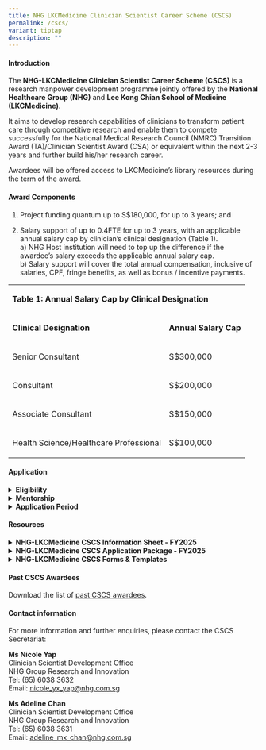 ```yaml
---
title: NHG LKCMedicine Clinician Scientist Career Scheme (CSCS)
permalink: /cscs/
variant: tiptap
description: ""
---
```

<h4><strong>Introduction</strong></h4>
<p>The <strong>NHG-LKCMedicine Clinician Scientist Career Scheme (CSCS)</strong> is
a research manpower development programme jointly offered by the <strong>National Healthcare Group (NHG)</strong> and <strong>Lee Kong Chian School of Medicine (LKCMedicine)</strong>.</p>
<p>It aims to develop research capabilities of clinicians to transform patient
care through competitive research and enable them to compete successfully
for the<strong> </strong>National Medical Research Council (NMRC) Transition
Award (TA)/Clinician Scientist Award (CSA) or equivalent within the next
2-3 years and further build his/her research career.</p>
<p>Awardees will be offered access to LKCMedicine’s library resources during
the term of the award.</p>
<p></p>
<h4><strong>Award Components</strong></h4>
<ol data-tight="true" class="tight">
<li>
<p>Project funding quantum up to S$180,000, for up to 3 years; and</p>
</li>
<li>
<p>Salary support of up to 0.4FTE for up to 3 years, with an applicable annual
salary cap by clinician’s clinical designation (Table 1).
<br>a) NHG Host institution will need to top up the difference if the awardee’s
salary exceeds the applicable annual salary cap.
<br>b) Salary support will cover the total annual compensation, inclusive
of salaries, CPF, fringe benefits, as well as bonus / incentive payments.</p>
</li>
</ol>
<p></p>
<table style="minWidth: 50px">
<colgroup>
<col>
<col>
</colgroup>
<tbody>
<tr>
<td rowspan="1" colspan="2">
<p><strong>Table 1: Annual Salary Cap by Clinical Designation</strong>
</p>
</td>
</tr>
<tr>
<td rowspan="1" colspan="1">
<p><strong>Clinical Designation</strong>
</p>
</td>
<td rowspan="1" colspan="1">
<p><strong>Annual Salary Cap</strong>
</p>
</td>
</tr>
<tr>
<td rowspan="1" colspan="1">
<p>Senior Consultant</p>
</td>
<td rowspan="1" colspan="1">
<p>S$300,000</p>
</td>
</tr>
<tr>
<td rowspan="1" colspan="1">
<p>Consultant</p>
</td>
<td rowspan="1" colspan="1">
<p>S$200,000</p>
</td>
</tr>
<tr>
<td rowspan="1" colspan="1">
<p>Associate Consultant</p>
</td>
<td rowspan="1" colspan="1">
<p>S$150,000</p>
</td>
</tr>
<tr>
<td rowspan="1" colspan="1">
<p>Health Science/Healthcare Professional</p>
</td>
<td rowspan="1" colspan="1">
<p>S$100,000</p>
</td>
</tr>
</tbody>
</table>
<p></p>
<h4><strong>Application</strong></h4>
<div data-type="detailGroup" class="isomer-accordion-group isomer-accordion isomer-accordion-white">
<details class="isomer-details">
<summary><strong>Eligibility</strong>
</summary>
<div data-type="detailsContent" class="isomer-details-content">
<p></p>
<ol data-tight="true" class="tight">
<li>
<p>Applicants should be:
<br>a)<strong> Doctors </strong>(i.e. clinically qualified with MBBS/MD/BDS)
with primary appointments of at least Associate Consultant at NHG institutions.
<br>OR
<br>b)<strong> Health Science/Healthcare Professionals</strong> with non-medical
degrees, such as nurses, pharmacists and other allied health professions
(as listed on <a href="https://www.moh.gov.sg/hpp/allied-health-professionals/career-practices/CareerNPracticesDetails/allied-health-professions" rel="noopener nofollow" target="_blank">MOH's website</a>)
in clinical practice, with primary appointments at NHG institutions and
have at least 7 years of clinical or research experience. Clinical post-graduate
qualification would be an advantage.</p>
<p></p>
</li>
<li>
<p>All applicants should also fulfil the following criteria:
<br>a) Has a research PhD
<br>b) Has a good publication track record in peer-reviewed journals
<br>c) The CSCS research project should be relevant to the research themes
of NHG and LKCMedicine (eligible applicants who do not meet this criteria
may contact the CSCS Secretariat for further discussion on suitability
of the scheme)</p>
<p></p>
<p></p>
</li>
<li>
<p>On an exceptional basis, an applicant without a PhD could be considered
if he/she is committed to enroll into the LKCMedicine PhD programme during
the CSCS award period.</p>
<p></p>
</li>
<li>
<p>As awardees are expected to apply to NMRC TA/CSA or equivalent by the
end of their CSCS award period, applicants should take note of the latest
eligibility criteria for the respective national talent development scheme
and ensure that he/she is able to meet them.</p>
<p></p>
</li>
<li>
<p>Interested clinicians are strongly encouraged to contact the CSCS Secretariat
for discussion on suitability of the Programme prior to applying.</p>
<p></p>
</li>
<li>
<p>Applicants are required to seek endorsements for their applications from
their Reporting Officer (RO), Head of Department (HOD), Director/Chief/Head
of Family Group (applicable for nurses, pharmacists and other allied health
professions listed on MOH’s website only) and Director of Research (DOR).</p>
<p></p>
</li>
<li>
<p>The applicant’s Department should be able to make provisions for the applicant’s
research commitments during the CSCS award period (if awarded) and continue
to facilitate his/her career pathway as a clinician-scientist beyond the
CSCS award.</p>
<p></p>
</li>
</ol>
</div>
</details>
</div>
<div data-type="detailGroup" class="isomer-accordion-group isomer-accordion isomer-accordion-white">
<details class="isomer-details">
<summary><strong>Mentorship</strong>
</summary>
<div data-type="detailsContent" class="isomer-details-content">
<p>
<br>Each applicant is required to nominate a mentor from NHG and a mentor
from LKCMedicine (subject to approval by the review committee) to guide
them in their research career and project.</p>
<p></p>
<p>The mentor should be an established clinician scientist or clinical scientist
who:
<br>a) Is involved in research with significant impact on clinical care;
<br>b) Has had experience as Principal investigator (PI) in a relevant area
of research;
<br>c) Has strong foundation and knowledge in research methodology and conduct;
<br>d) Has obtained intramural/extramural grant(s) during the past 5 years;
<br>e) Has an established research track record; and
<br>f) Has had experience in supervising or providing research mentorship
to junior investigators or peers.</p>
<p></p>
<p>Applicants may contact the CSCS Secretariat if they require assistance
in identifying appropriate mentor(s) or refer to the <a href="https://www.ntu.edu.sg/medicine/ACSI/mentorship" rel="noopener noreferrer nofollow" target="_blank">Academy of Clinician Scientists and Innovators (ACSI) mentors' directory</a>.&nbsp;</p>
</div>
</details>
</div>
<div data-type="detailGroup" class="isomer-accordion-group isomer-accordion isomer-accordion-white">
<details class="isomer-details">
<summary><strong>Application Period</strong>
</summary>
<div data-type="detailsContent" class="isomer-details-content">
<p>Applicants are required to submit all application documents (Table 2) <strong>in softcopy</strong> to
the CSCS Secretariat at NHG Group Research and Innovation <u>through their Institution’s Clinical Research Unit (CRU)/Clinical Research and Innovation Office (CRIO)</u>.</p>
<p></p>
<p>The Institution’s CRU/CRIO will set internal deadlines for the submission
and ensure that the documents reach the CSCS secretariat by the stipulated
deadline. Please check with your institution for these deadlines. Applications
submitted after the call closing date and time will not be considered.</p>
<p></p>
<table style="minWidth: 50px">
<colgroup>
<col>
<col>
</colgroup>
<tbody>
<tr>
<td rowspan="1" colspan="2">
<p><strong>Table 2. CSCS Application Timeline</strong>
</p>
</td>
</tr>
<tr>
<td rowspan="1" colspan="1">
<p><strong>Call Opening</strong>
</p>
</td>
<td rowspan="1" colspan="1">
<p><strong>15 Apr 2025 (Tue)</strong>
</p>
</td>
</tr>
<tr>
<td rowspan="1" colspan="1">
<p><strong>Full Application Submission Deadline</strong>
<br>a) Application Form;</p>
<p>b) Applicant’s Curriculum Vitae (CV);
<br>c) Budget Breakdown Form;
<br>d) Other Supporting Documents (e.g., Academic Transcripts etc.); and
<br>e) CVs of Research Team Members and Mentors</p>
</td>
<td rowspan="1" colspan="1">
<p><strong>27 May 2025 (Tue), 12pm (SGT)</strong>
</p>
</td>
</tr>
</tbody>
</table>
<p></p>
</div>
</details>
</div>
<h4><strong>Resources</strong></h4>
<div data-type="detailGroup" class="isomer-accordion-group isomer-accordion isomer-accordion-white">
<details class="isomer-details">
<summary><strong>NHG-LKCMedicine CSCS Information Sheet - FY2025</strong>
</summary>
<div data-type="detailsContent" class="isomer-details-content">
<p>This document contains important information about the objective of the
scheme, award components, eligibility, application procedure, evaluation
criteria and expected deliverables etc., and should be read carefully before
proceeding to apply.</p>
<p></p>
<p>Download the latest <a href="https://for.sg/cscsinfosheet" rel="noopener nofollow" target="_blank">CSCS Information Sheet</a>.</p>
<p></p>
</div>
</details>
</div>
<div data-type="detailGroup" class="isomer-accordion-group isomer-accordion isomer-accordion-white">
<details class="isomer-details">
<summary><strong>NHG-LKCMedicine CSCS Application Package - FY2025</strong>
</summary>
<div data-type="detailsContent" class="isomer-details-content">
<p>The CSCS Application Package consists of templates for the following documents:
<br>1. Information Sheet
<br>2. Application Form
<br>3. Budget Breakdown Form
<br>4. Application Checklist (For reference only); and
<br>5. NHG Research Funding Guidelines (For reference only).</p>
<p></p>
<p>Download the latest <a href="https://for.sg/cscsapplicationpackage" rel="noopener nofollow" target="_blank">CSCS Application Package</a>.</p>
<p></p>
</div>
</details>
</div>
<div data-type="detailGroup" class="isomer-accordion-group isomer-accordion isomer-accordion-white">
<details class="isomer-details">
<summary><strong>NHG-LKCMedicine CSCS Forms &amp; Templates</strong>
</summary>
<div data-type="detailsContent" class="isomer-details-content">
<p>The CSCS Forms &amp; Templates zip folder consists of the following documents:
<br>1. CSCS Variation Forms - Budget Variation, Unbudgeted Item, Time Extension,
Change of Research Scope
<br>2. CSCS Interim Report Template
<br>3. CSCS Final Report Template
<br>4. Annex for CSCS Interim &amp; Final Report Template
<br>5. CSCS Research Protected Time Logsheet
<br>6. NHG Research Funding Guidelines</p>
<p></p>
<p>Download the latest <a href="https://for.sg/cscspostaward" rel="noopener nofollow" target="_blank">CSCS Forms &amp; Templates</a>.</p>
<p></p>
</div>
</details>
</div>
<p></p>
<h4><strong>Past CSCS Awardees</strong></h4>
<p>Download the list of <a href="https://for.sg/cscspastawardees" rel="noopener nofollow" target="_blank">past CSCS awardees</a>.</p>
<h4><strong>Contact information</strong></h4>
<p>For more information and further enquiries, please contact the CSCS Secretariat:</p>
<p><strong>Ms Nicole Yap</strong>
<br>Clinician Scientist Development Office
<br>NHG Group Research and Innovation
<br>Tel: (65) 6038 3632
<br>Email: <a href="mailto:nicole_yx_yap@nhg.com.sg" rel="noopener noreferrer nofollow" target="_blank">nicole_yx_yap@nhg.com.sg</a>
</p>
<p></p>
<p><strong>Ms Adeline Chan</strong>
<br>Clinician Scientist Development Office
<br>NHG Group Research and Innovation
<br>Tel: (65) 6038 3631
<br>Email: <a href="mailto:adeline_mx_chan@nhg.com.sg" rel="noopener noreferrer nofollow" target="_blank"><u>adeline_mx_chan@nhg.com.sg</u></a>
</p>
<p></p>
<p></p>
<p></p>
<p></p>